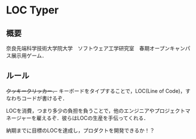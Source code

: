 # LOC Typer
## 概要
奈良先端科学技術大学院大学　ソフトウェア工学研究室　春期オープンキャンパス展示用ゲーム．

## ルール
~~クッキークリッカー．~~
キーボードをタイプすることで，LOC(Line of Code)，すなわちコードが書けるぞ．

LOCを消費，つまり多少の負担を負うことで，他のエンジニアやプロジェクトマネージャーを雇えるぞ．彼らはLOCの生産を手伝ってくれる．

納期までに目標のLOCを達成し，プロダクトを開発できるか！？

